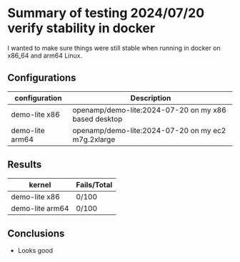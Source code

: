 # Summary of testing 2024/07/20 verify stability in docker

I wanted to make sure things were still stable when running in docker on 
x86_64 and arm64 Linux.

## Configurations

| configuration   | Description |
| ------          | --          |
| demo-lite x86   | openamp/demo-lite:2024-07-20 on my x86 based desktop |
| demo-lite arm64 | openamp/demo-lite:2024-07-20 on my ec2 m7g.2xlarge |


## Results

| kernel          | Fails/Total |
| ------          | ----------- |
| demo-lite x86   |    0/100    |
| demo-lite arm64 |    0/100    |


## Conclusions
* Looks good

